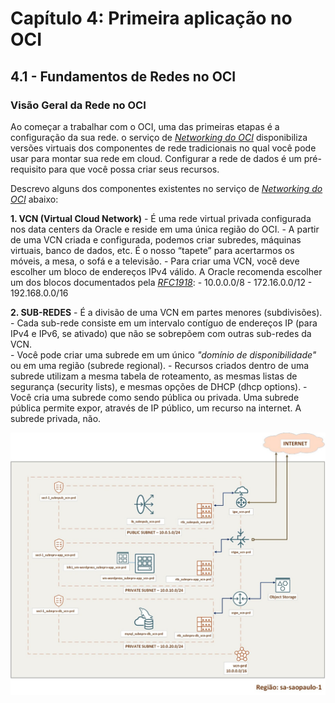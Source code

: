 # Capítulo 4: Primeira aplicação no OCI

## 4.1 - Fundamentos de Redes no OCI

### __Visão Geral da Rede no OCI__

Ao começar a trabalhar com o OCI, uma das primeiras etapas é a configuração da sua rede. o serviço de _[Networking do OCI](https://docs.oracle.com/pt-br/iaas/Content/Network/Concepts/overview.htm)_ disponibiliza versões virtuais dos componentes de rede tradicionais no qual você pode usar para montar sua rede em cloud. Configurar a rede de dados é um pré-requisito para que você possa criar seus recursos.

Descrevo alguns dos componentes existentes no serviço de _[Networking do OCI](https://docs.oracle.com/pt-br/iaas/Content/Network/Concepts/overview.htm)_ abaixo:

**1. VCN (Virtual Cloud Network)**
    - É uma rede virtual privada configurada nos data centers da Oracle e reside em uma única região do OCI.
    - A partir de uma VCN criada e configurada, podemos criar subredes, máquinas virtuais, banco de dados, etc. É o nosso “tapete” para acertarmos os móveis, a mesa, o sofá e a televisão.
    - Para criar uma VCN, você deve escolher um bloco de endereços IPv4 válido. A Oracle recomenda escolher um dos blocos documentados pela _[RFC1918](https://tools.ietf.org/html/rfc1918)_:
        - 10.0.0.0/8
        - 172.16.0.0/12
        - 192.168.0.0/16

**2. SUB-REDES**
    - É a divisão de uma VCN em partes menores (subdivisões).
    - Cada sub-rede consiste em um intervalo contíguo de endereços IP (para IPv4 e IPv6, se ativado) que não se sobrepõem com outras sub-redes da VCN.    
    - Você pode criar uma subrede em um único _"domínio de disponibilidade"_ ou em uma região (subrede regional).
    - Recursos criados dentro de uma subrede utilizam a mesma tabela de roteamento, as mesmas listas de segurança (security lists), e mesmas opções de DHCP (dhcp options).
    - Você cria uma subrede como sendo pública ou privada. Uma subrede pública permite expor, através de IP público, um recurso na internet. A subrede privada, não.

![alt_text](./images/oci_arch1.jpeg  "OCI - Architecture #1")